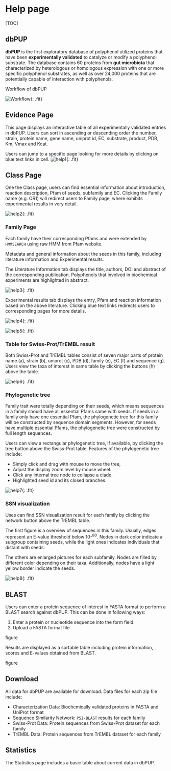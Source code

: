 # Help page

[TOC]

## dbPUP

**dbPUP** is the first exploratory database of polyphenol utilized proteins that have been **experimentally validated** to catalyze or modify a polyphenol substrate. The database contains 60 proteins from **gut microbiota** that characterized by heterologous or homologous expression with one or more specific polyphenol substrates, as well as over 24,000 proteins that are potentially capable of interaction with polyphenols.

Workflow of dbPUP

![Workflow](./static/images/text_content/figures/Workflow.jpg){: .fit}

## Evidence Page

This page displays an interactive table of all experimentally validated entries in dbPUP. Users can sort in ascending or descending order the number, strain, protein name, gene name, uniprot id, EC, substrate, product, PDB, Km, Vmax and Kcat.

Users can jump to a specific page looking for more details by clicking on blue text links in cell.
![help1](./static/images/text_content/figures/help1.png){: .fit}

## Class Page

One the Class page, users can find essential information about introduction, reaction description, Pfam of seeds, subfamily and EC. Clicking the Family name (e.g. OR1) will redirect users to Family page, where exhibits experimental results in very detail.

![help2](./static/images/text_content/figures/help2.png){: .fit}

### Family Page

Each family have their corresponding Pfams and were extended by `HMMSEARCH` using raw HMM from Pfam website.

Metadata and general information about the seeds in this family, including literature information and Experimental results.

The Literature Information tab displays the title, authors, DOI and abstract of the corresponding publication. Polyphenols that involved in biochemical experiments are highlighted in abstract.

![help3](./static/images/text_content/figures/help3.png){: .fit}

Experimental results tab displays the entry, Pfam and reaction information based on the above literature. Clicking blue text links redirects users to corresponding pages for more details.

![help4](./static/images/text_content/figures/help4.png){: .fit}

![help5](./static/images/text_content/figures/help5.png){: .fit}

### Table for Swiss-Prot/TrEMBL result

Both Swiss-Prot and TrEMBL tables consist of seven major parts of protein name (a), strain (b), uniprot (c), PDB (d), family (e), EC (f) and sequence (g). Users view the taxa of interest in same table by clicking the buttons (h) above the table.

![help6](./static/images/text_content/figures/help6.png){: .fit}

### Phylogenetic tree

Family trait were totally depending on their seeds, which means sequences in a family should have all essential Pfams same with seeds. If seeds in a family only have one essential Pfam, the phylogenetic tree for this family will be constructed by sequence domain segments. However, for seeds have multiple essential Pfams, the phylogenetic tree were constructed by full length sequences.

Users can view a rectangular phylogenetic tree, if available, by clicking the tree button above the Swiss-Prot table. Features of the phylogenetic tree include:

- Simply click and drag with mouse to move the tree, 
- Adjust the display zoom level by mouse wheel.
- Click any internal tree node to collapse a clade.
- Highlighted seed id and its closed branches.

![help7](./static/images/text_content/figures/help7.png){: .fit}

### SSN visualization

Uses can find SSN visualization result for each family by clicking the network button above the TrEMBL table. 

The first figure is a overview of sequences in this family. Usually, edges represent an E-value threshold below 10-<sup>80</sup>. Nodes in dark color indicate a subgroup containing seeds, while the light ones indicates individuals that distant with seeds. 

The others are enlarged pictures for each subfamily. Nodes are filled by different color depending on their taxa. Additionally, nodes have a light yellow border indicate the seeds.

![help8](./static/images/text_content/figures/help8.png){: .fit}

## BLAST

Users can enter a protein sequence of interest in FASTA format to perform a BLAST search against dbPUP. This can be done in following ways:

1. Enter a protein or nucleotide sequence into the form field.
2. Upload a FASTA format file

figure

Results are displayed as a sortable table including protein information, scores and E-values obtained from BLAST. 

figure

## Download

All data for dbPUP are available for download. Data files for each zip file include:

- Characterization Data: Biochemically validated proteins in FASTA and UniProt format
- Sequence Similarity Network: `PSI-BLAST` results for each family
- Swiss-Prot Data: Protein sequences from Swiss-Prot dataset for each family
- TrEMBL Data: Protein sequences from TrEMBL dataset for each family

## Statistics

The Statistics page includes a basic table about current data in dbPUP.
